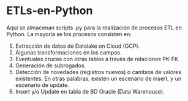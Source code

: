 # ETLs-en-Python
Aquí se almacenan scripts .py para la realización de procesos ETL en Python. La mayoría se los procesos consisten en:
1) Extracción de datos de Datalake on Cloud (GCP).
2) Algunas transformaciones en los campos.
3) Eventuales cruces con otras tablas a través de relaciones PK-FK.
4) Generación de subrogados.
5) Detección de novedades (registros nuevos) o cambios de valores existentes. En otras palabras, existen un escenario de insert, y un escenario de update.
6) Insert y/o Update en tabla de BD Oracle (Data Warehouse).
